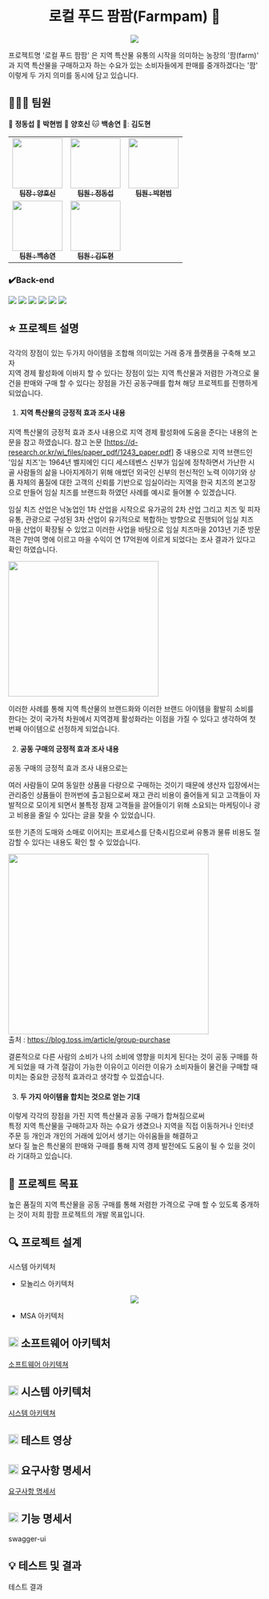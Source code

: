 <h1 align="center">로컬 푸드 팜팜(Farmpam) 🌽 </h1>
<div align="center"> 
 <img src="https://github.com/beyond-sw-camp/be02-2nd-pampam-ecomerce/assets/80888180/8aed3a9f-e5cc-4bf5-b8e6-9cfdce5a3a2f"/>
</div>

프로젝트명 '로컬 푸드 팜팜' 은 지역 특산물 유통의 시작을 의미하는 농장의 '팜(farm)' 과 지역 특산물을 구매하고자 하는 수요가 있는 소비자들에게 판매를 중개하겠다는 '팜' 이렇게 두 가지 의미를 동시에 담고 있습니다.

## 🧑‍🤝‍🧑 팀원

🐯 **정동섭** 🐶 **박현범** 🐺 **양호신** 🐱 **백송연** 🐧: **김도현** 

<table>
  <tbody>
    <tr>
      <td align="center"><a href="https://github.com/Hosae0905"><img src="https://github.com/beyond-sw-camp/be02-2nd-pampam-ecomerce/assets/80888180/71e60cdb-cc1c-4f25-829c-9e6e33d4fd8c" width="100px;" alt=""/><br /><sub><b> 팀장 : 양호신</b></sub></a><br /></td>
      <td align="center"><a href="https://github.com/JungDongSeob"><img src="https://github.com/beyond-sw-camp/be02-2nd-pampam-ecomerce/assets/80888180/d6210ade-6e08-4f1a-a893-a96e064a7c8f" width="100px;" alt=""/><br /><sub><b> 팀원 : 정동섭</b></sub></a><br /></td>
      <td align="center"><a href="https://github.com/ParkHyeonBeom"><img src="https://github.com/beyond-sw-camp/be02-2nd-pampam-ecomerce/assets/80888180/852c7c08-43c8-4aba-bb02-894ad52f7daa" width="100px;" alt=""/><br /><sub><b> 팀원 : 박현범</b></sub></a><br /></td>
     <tr/>
      <td align="center"><a href="https://github.com/SongYeonBaek"><img src="https://github.com/beyond-sw-camp/be02-2nd-pampam-ecomerce/assets/80888180/7db0d8e5-d406-46f3-9164-aa7b23b9a69f" width="100px;" alt=""/><br /><sub><b> 팀원 : 백송연</b></sub></a><br /></td>
      <td align="center"><a href="https://github.com/dohyun0408"><img src="https://github.com/beyond-sw-camp/be02-2nd-pampam-ecomerce/assets/80888180/262aa149-cebf-4e86-a422-29ed9349d745" width="100px;" alt=""/><br /><sub><b> 팀원 : 김도현 </b></sub></a><br /></td>
    </tr>
  </tbody>
</table>

### ✔️Back-end

<img src="https://img.shields.io/badge/mysql-4479A1?style=for-the-badge&logo=mysql&logoColor=white"> <img src="https://img.shields.io/badge/linux-FCC624?style=for-the-badge&logo=linux&logoColor=black"> <img src="https://img.shields.io/badge/java-007396?style=for-the-badge&logo=java&logoColor=white"> <img src="https://img.shields.io/badge/Spring-6DB33F?style=for-the-badge&logo=Spring&logoColor=green"> <img src="https://img.shields.io/badge/Spring Boot-6DB33F?style=for-the-badge&logo=Spring Boot&logoColor=yellow"> <img src="https://img.shields.io/badge/Jpa-E34F26?style=for-the-badge&logo=Jpa&logoColor=white">

## ⭐ 프로젝트 설명
각각의 장점이 있는 두가지 아이템을 조합해 의미있는 거래 중개 플랫폼을 구축해 보고자  
지역 경제 활성화에 이바지 할 수 있다는 장점이 있는 지역 특산물과 저렴한 가격으로 물건을 판매와 구매 할 수 있다는 장점을 가진 공동구매를 합쳐 해당 프로젝트를 진행하게 되었습니다.


1. #### 지역 특산물의 긍정적 효과 조사 내용

지역 특산물의 긍정적 효과 조사 내용으로 지역 경제 활성화에 도움을 준다는 내용의 논문을 참고 하였습니다.
참고 논문 [https://d-research.or.kr/wi_files/paper_pdf/1243_paper.pdf] 중 내용으로 지역 브랜드인 '임실 치즈'는 1964년 벨지에인 디디 세스테벤스 신부가 임실에 정착하면서 가난한 시골 사람들의 삶을 나아지게하기 위해 애썼던 외국인 신부의 헌신적인 노력 이야기와 상품 자체의 품질에 대한 고객의 신뢰를 기반으로 임실이라는 지역을 한국 치즈의 본고장으로 만들어 임실 치즈를 브랜드화 하였던 사례를 예시로 들어볼 수 있겠습니다.

임실 치즈 산업은 낙농업인 1차 산업을 시작으로 유가공의 2차 산업 그리고 치즈 및 피자 유통, 관광으로 구성된 3차 산업이 유기적으로 복합하는 방향으로 진행되어 임실 치즈 마을 산업이 확장될 수 있었고 이러한 사업을 바탕으로 임실 치즈마을 2013년 기준 방문객은 7만여 명에 이르고 마을 수익이 연 17억원에 이르게 되었다는 조사 결과가 있다고 확인 하였습니다.

<img src="img/imsil.png" width="300" height="270"/></h1>

이러한 사례를 통해 지역 특산물의 브랜드화와 이러한 브랜드 아이템을 활발히 소비를 한다는 것이 국가적 차원에서 지역경제 활성화라는 이점을 가질 수 있다고 생각하여 첫 번째 아이템으로 선정하게 되었습니다.

2. #### 공동 구매의 긍정적 효과 조사 내용

공동 구매의 긍정적 효과 조사 내용으로는  

여러 사람들이 모여 동일한 상품을 다량으로 구매하는 것이기 때문에 생산자 입장에서는 관리중인 상품들이 한꺼번에 출고됨으로써 재고 관리 비용이 줄어들게 되고 
고객들이 자발적으로 모이게 되면서 불특정 잠재 고객들을 끌어들이기 위해 소요되는 마케팅이나 광고 비용을 줄일 수 있다는 글을 찾을 수 있었습니다.  

또한 기존의 도매와 소매로 이어지는 프로세스를 단축시킴으로써 유통과 물류 비용도 절감할 수 있다는 내용도 확인 할 수 있었습니다.  

<img src="img/benefit.png" width="400" height="360"/></h1>  
출처 : https://blog.toss.im/article/group-purchase

결론적으로 다른 사람의 소비가 나의 소비에 영향을 미치게 된다는 것이 공동 구매를 하게 되었을 때 가격 절감이 가능한 이유이고 이러한 이유가 소비자들이 물건을 구매할 때 미치는 중요한 긍정적 효과라고 생각할 수 있겠습니다.


3. #### 두 가지 아이템을 합치는 것으로 얻는 기대

이렇게 각각의 장점을 가진 지역 특산물과 공동 구매가 합쳐짐으로써  
특정 지역 특산물을 구매하고자 하는 수요가 생겼으나 지역을 직접 이동하거나 인터넷 주문 등 개인과 개인의 거래에 있어서 생기는 아쉬움들을 해결하고  
보다 질 높은 특산물의 판매와 구매를 통해 지역 경제 발전에도 도움이 될 수 있을 것이라 기대하고 있습니다.


## 🎯 프로젝트 목표
높은 품질의 지역 특산물을 공동 구매를 통해 저렴한 가격으로 구매 할 수 있도록 중개하는 것이 저희 팜팜 프로젝트의 개발 목표입니다.



## 🔍 프로젝트 설계
시스템 아키텍처

- 모놀리스 아키텍처
<div align="center"> 
 <img src="img/mono.png"/>
</div>  

- MSA 아키텍처
  
## <img src="C:\Users\Playdata\Desktop\icon\soft.png" width="20" height="20"/> 소프트웨어 아키텍처
<a href="https://github.com/beyond-sw-camp/be02-2nd-pampam-ecomerce/wiki/2.-%EC%86%8C%ED%94%84%ED%8A%B8%EC%9B%A8%EC%96%B4-%EC%95%84%ED%82%A4%ED%85%8D%EC%B2%98">소프트웨어 아키텍쳐</a>

## <img src="icon/system.png" width="20" height="20"/> 시스템 아키텍처
<a href="https://github.com/beyond-sw-camp/be02-2nd-pampam-ecomerce/wiki/3.-%EC%8B%9C%EC%8A%A4%ED%85%9C-%EC%95%84%ED%82%A4%ED%85%8D%EC%B2%98">시스템 아키텍쳐</a>

## <img src="icon/test.png" width="20" height="20"/> 테스트 영상


## <img src="icon/requirements-12216790.png" width="20" height="20"/> 요구사항 명세서
<a href="https://github.com/beyond-sw-camp/be02-2nd-pampam-ecomerce/files/13983056/FARMPAM.xlsx">요구사항 명세서</a>


## <img src="icon/feature-selection.png" width="20" height="20"/> 기능 명세서
swagger-ui


## 💡 테스트 및 결과
테스트 결과
